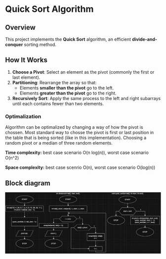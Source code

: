 # Quick Sort Algorithm

## Overview

This project implements the **Quick Sort** algorithm, an efficient **divide-and-conquer** sorting method.

## How It Works

1. **Choose a Pivot**: Select an element as the pivot (commonly the first or last element).
2. **Partitioning**: Rearrange the array so that:
   - Elements **smaller than the pivot** go to the left.
   - Elements **greater than the pivot** go to the right.
3. **Recursively Sort**: Apply the same process to the left and right subarrays until each contains fewer than two elements.

### Optimalization 

Algorithm can be optimalized by changing a way of how the pivot is chossen. Most standard way to chosse the pivot is first or last position in the table that is being sorted (like in this implementation).
Choosing a random pivot or a median of three random elements.

**Time complexity:** best case scenario O(n log(n)), worst case scenario O(n^2)

**Space complexity:** best case scenrio O(n), worst case scenario O(log(n))

## Block diagram

![quick sort algorithm block diagram](../../images/quick_sort.png)
